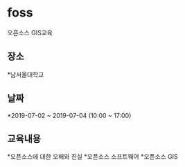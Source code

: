 ﻿# foss
오픈소스 GIS교육

## 장소
*남서울대학교

## 날짜
*2019-07-02  ~ 2019-07-04 (10:00 ~ 17:00)

## 교육내용
*오픈소스에 대한 오해와 진실
*오픈소스 소프트웨어
*오픈소스 GIS

